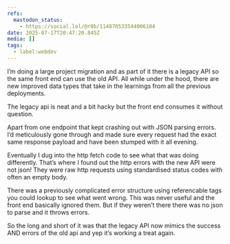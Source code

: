```yaml
---
refs:
  mastodon_status:
    - https://social.lol/@r0b/114870533544006104
date: 2025-07-17T20:47:20.845Z
media: []
tags:
  - label:webdev
---
```


I’m doing a large project migration and as part of it there is a legacy API so the same front end can use the old API. All while under the hood, there are new improved data types that take in the learnings from all the previous deployments.

The legacy api is neat and a bit hacky but the front end consumes it without question.

Apart from one endpoint that kept crashing out with JSON parsing errors. I’d meticulously gone through and made sure every request had the exact same response payload and have been stumped with it all evening.

Eventually I dug into the http fetch code to see what that was doing differently. That’s where I found out the http errors with the new API were not json! They were raw http requests using standardised status codes with often an empty body.

There was a previously complicated error structure using referencable tags you could lookup to see what went wrong. This was never useful and the front end basically ignored them. But if they weren’t there there was no json to parse and it throws errors.

So the long and short of it was that the legacy API now mimics the success AND errors of the old api and yep it’s working a treat again.
